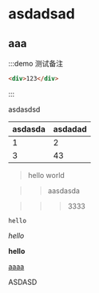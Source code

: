 # asdadsad

## aaa


:::demo 测试备注

```html
<div>123</div>
```
:::

asdasdsd

|asdasda|asdadad|
|-------|-------|
|1|2|
|3|43|

> hello world

>> aasdasda

>>> 3333


`hello`

_hello_

__hello__


[aaaa](https://www.baidu.com/)

ASDASD